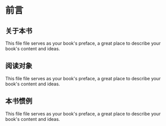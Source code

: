 # 前言

## 关于本书

This file file serves as your book's preface, a great place to describe your book's content and ideas.

## 阅读对象

This file file serves as your book's preface, a great place to describe your book's content and ideas.

## 本书惯例

This file file serves as your book's preface, a great place to describe your book's content and ideas.





